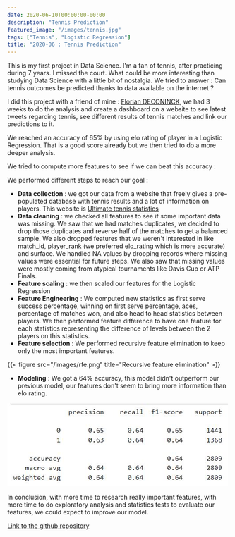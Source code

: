 ```yaml
---
date: 2020-06-10T00:00:00-00:00
description: "Tennis Prediction"
featured_image: "/images/tennis.jpg"
tags: ["Tennis", "Logistic Regression"]
title: "2020-06 : Tennis Prediction"
---
```


This is my first project in Data Science. I'm a fan of tennis, after practicing during 7 years. I missed the court.
What could be more interesting than studying Data Science with a little bit of nostalgia.
We tried to answer : Can tennis outcomes be predicted thanks to data available on the internet ?

I did this project with a friend of mine : [Florian DECONINCK](https://github.com/foukette), we had 3 weeks to do the analysis and create a dashboard on a website to see latest tweets regarding tennis, see different results of tennis matches and link our predictions to it.

We reached an accuracy of 65% by using elo rating of player in a Logistic Regression. That is a good score already but we then tried to do a more deeper analysis.

We tried to compute more features to see if we can beat this accuracy :

We performed different steps to reach our goal :
- **Data collection** : we got our data from a website that freely gives a pre-populated database with tennis results and a lot of information on players. This website is [Ultimate tennis statistics](https://ultimatetennisstatistics.com/)
- **Data cleaning** : we checked all features to see if some important data was missing. We saw that we had matches duplicates, we decided to drop those duplicates and reverse half of the matches to get a balanced sample.
We also dropped features that we weren't interested in like match_id, player_rank (we preferred elo_rating which is more accurate) and surface.
We handled NA values by dropping records where missing values were essential for future steps. We also saw that missing values were mostly coming from atypical tournaments like Davis Cup or ATP Finals.
- **Feature scaling** : we then scaled our features for the Logistic Regression
- **Feature Engineering** : We computed new statistics as first serve success percentage, winning on first serve percentage, aces, percentage of matches won, and also head to head statistics between players. We then performed feature difference to have one feature for each statistics representing the difference of levels between the 2 players on this statistics.
- **Feature selection** : We performed recursive feature elimination to keep only the most important features.

{{< figure src="/images/rfe.png" title="Recursive feature elimination" >}}

- **Modeling** : We got a 64% accuracy, this model didn't outperform our previous model, our features don't seem to bring more information than elo rating.

![Confusion matrix](/images/confusion_matrix.JPG)

In conclusion, with more time to research really important features, with more time to do exploratory analysis and statistics tests to evaluate our features, we could expect to improve our model.

[Link to the github repository](https://github.com/Thrynk/Tennis-prediction)

